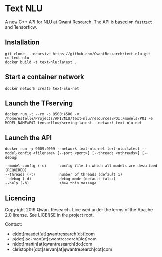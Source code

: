 Text NLU
=========

A new C++ API for NLU at Qwant Research.
The API is based on [`fasttext`](https://fasttext.cc/) and Tensorflow.

## Installation
```
git clone --recursive https://github.com/QwantResearch/text-nlu.git 
cd text-nlu
docker build -t text-nlu:latest .
``` 

## Start a container network
```
docker network create text-nlu-net
```

## Launch the TFserving
```
docker run -t --rm -p 8500:8500 -v /home/estelle/Projects/API/NLU/text-nlu/resources/POI:/models/POI -e MODEL_NAME=POI tensorflow/serving:latest --network text-nlu-net
```

## Launch the API
```
docker run -p 9009:9009 --network text-nlu-net text-nlu:latest --model-config <filename> [--port <port>] [--threads <nthreads>] [--debug]

--model-config (-c)      config file in which all models are described (REQUIRED)
--threads (-t)           number of threads (default 1)
--debug (-d)             debug mode (default false)
--help (-h)              show this message
```

## Licencing

Copyright 2019 Qwant Research. Licensed under the terms of the Apache 2.0 license. See LICENSE in the project root.

Contact:
 - e[dot]maudet[at]qwantresearch[dot]com
 - p[dot]jackman[at]qwantresearch[dot]com
 - n[dot]martin[at]qwantresearch[dot]com
 - christophe[dot]servan[at]qwantresearch[dot]com
